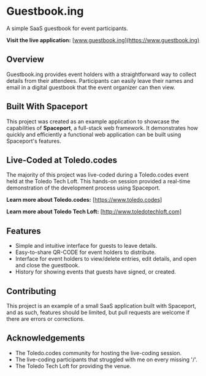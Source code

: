 # Guestbook.ing

A simple SaaS guestbook for event participants.

**Visit the live application:** [www.guestbook.ing](https://www.guestbook.ing)

## Overview

Guestbook.ing provides event holders with a straightforward way to collect details from their attendees. Participants can easily leave their names and email in a digital guestbook that the event organizer can then view.

## Built With Spaceport

This project was created as an example application to showcase the capabilities of **Spaceport**, a full-stack web framework. It demonstrates how quickly and efficiently a functional web application can be built using Spaceport's features.

## Live-Coded at Toledo.codes

The majority of this project was live-coded during a Toledo.codes event held at the Toledo Tech Loft. This hands-on session provided a real-time demonstration of the development process using Spaceport.

**Learn more about Toledo.codes:** [https://www.toledo.codes]

**Learn more about Toledo Tech Loft:** [http://www.toledotechloft.com]

## Features

* Simple and intuitive interface for guests to leave details.
* Easy-to-share QR-CODE for event holders to distribute.
* Interface for event holders to view/delete entries, edit details, and open and close the guestbook.
* History for showing events that guests have signed, or created.

## Contributing

This project is an example of a small SaaS application built with Spaceport, and as such, features should be limited, but pull requests are welcome if there are errors or corrections.

## Acknowledgements

* The Toledo.codes community for hosting the live-coding session.
* The live-coding participants that struggled with me on every missing '/'.
* The Toledo Tech Loft for providing the venue.

